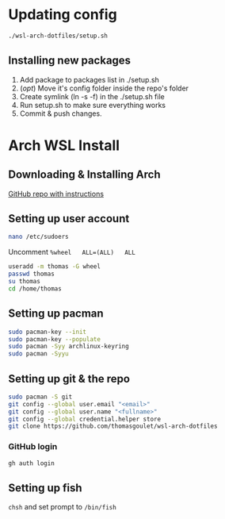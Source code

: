 # Updating config

```bash
./wsl-arch-dotfiles/setup.sh
```

## Installing new packages

1. Add package to packages list in ./setup.sh
1. (*opt*) Move it's config folder inside the repo's folder
  1. Create symlink (ln -s -f) in the ./setup.sh file
1. Run setup.sh to make sure everything works
1. Commit & push changes.

# Arch WSL Install

## Downloading & Installing Arch

[GitHub repo with instructions](https://github.com/yuk7/ArchWSL#install)

## Setting up user account

```bash
nano /etc/sudoers
```
Uncomment `%wheel   ALL=(ALL)   ALL`

```bash
useradd -m thomas -G wheel
passwd thomas
su thomas
cd /home/thomas
```

## Setting up pacman

```bash
sudo pacman-key --init
sudo pacman-key --populate
sudo pacman -Syy archlinux-keyring
sudo pacman -Syyu
```

## Setting up git & the repo

```bash
sudo pacman -S git
git config --global user.email "<email>"
git config --global user.name "<fullname>"
git config --global credential.helper store
git clone https://github.com/thomasgoulet/wsl-arch-dotfiles
```

### GitHub login

```bash
gh auth login
```

## Setting up fish

`chsh` and set prompt to `/bin/fish`
